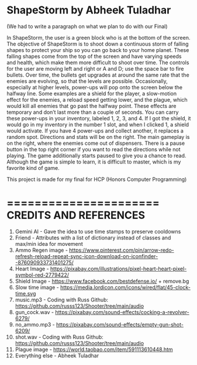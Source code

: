 ShapeStorm by Abheek Tuladhar
=============================
(We had to write a paragraph on what we plan to do with our Final)

In ShapeStorm, the user is a green block who is at the bottom of the screen. The objective of ShapeStorm is to shoot down a continuous storm of falling shapes to protect your ship so you can go back to your home planet. These falling shapes come from the top of the screen and have varying speeds and health, which make them more difficult to shoot over time. The controls for the user are moving left and right or A and D; use the space bar to fire bullets. Over time, the bullets get upgrades at around the same rate that the enemies are evolving, so that the levels are possible. Occasionally, especially at higher levels, power-ups will pop onto the screen below the halfway line. Some examples are a shield for the player, a slow-motion effect for the enemies, a reload speed getting lower, and the plague, which would kill all enemies that go past the halfway point. These effects are temporary and don’t last more than a couple of seconds. You can carry these power-ups in your inventory, labeled 1, 2, 3, and 4. If I got the shield, it would go in my inventory in the number 1 slot, and when I clicked 1, a shield would activate. If you have 4 power-ups and collect another, it replaces a random spot. Directions and stats will be on the right. The main gameplay is on the right, where the enemies come out of dispensers. There is a pause button in the top right corner if you want to read the directions while not playing. The game additionally starts paused to give you a chance to read.
Although the game is simple to learn, it is difficult to master, which is my favorite kind of game.

This project is made for my final for HCP (Honors Computer Programming)

======================
CREDITS AND REFERENCES
======================

1. Gemini AI - Gave the idea to use time stamps to preserve cooldowns
2. Friend - Attributes with a list of dictionary instead of classes and max/min idea for movement
3. Ammo Regen image - https://www.pinterest.com/pin/arrow-redo-refresh-reload-repeat-sync-icon-download-on-iconfinder--876090933731401275/
4. Heart Image - https://pixabay.com/illustrations/pixel-heart-heart-pixel-symbol-red-2779422/
5. Shield Image - https://www.facebook.com/bestdefense.io/ + remove.bg
6. Slow time image - https://media.lordicon.com/icons/wired/flat/45-clock-time.svg
7. music.mp3 - Coding with Russ Github: https://github.com/russs123/Shooter/tree/main/audio
8. gun_cock.wav - https://pixabay.com/sound-effects/cocking-a-revolver-6279/
9. no_ammo.mp3 - https://pixabay.com/sound-effects/empty-gun-shot-6209/
10. shot.wav - Coding with Russ Github: https://github.com/russs123/Shooter/tree/main/audio
11. Plague image - https://world.taobao.com/item/591113610448.htm
12. Everything else - Abheek Tuladhar
